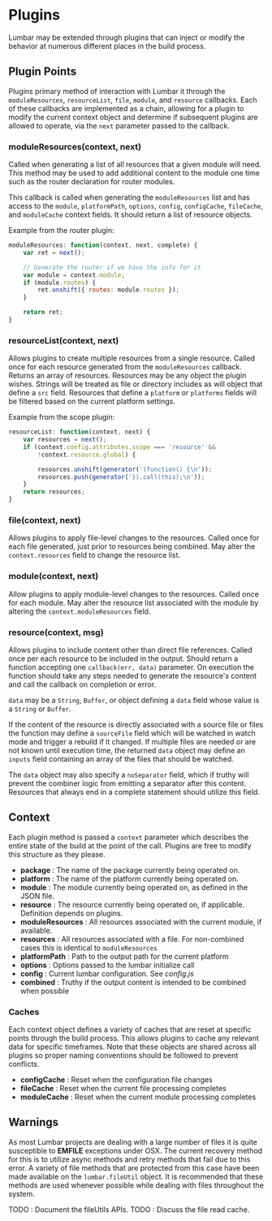 # Plugins

Lumbar may be extended through plugins that can inject or modify the behavior at numerous different
places in the build process.

## Plugin Points

Plugins primary method of interaction with Lumbar it through the `moduleResources`, `resourceList`,
`file`, `module`, and `resource` callbacks. Each of these callbacks are implemented as a chain,
allowing for a plugin to modify the current context object and determine if subsequent plugins are
allowed to operate, via the `next` parameter passed to the callback.

### moduleResources(context, next)

Called when generating a list of all resources that a given module will need. This method may be
used to add additional content to the module one time such as the router declaration for router
modules.

This callback is called when generating the `moduleResources` list and has access to the
`module`, `platformPath`, `options`, `config`, `configCache`, `fileCache`, and `moduleCache`
context fields. It should return a list of resource objects.

Example from the router plugin:

``` javascript 
moduleResources: function(context, next, complete) {
    var ret = next();

    // Generate the router if we have the info for it
    var module = context.module;
    if (module.routes) {
        ret.unshift({ routes: module.routes });
    }

    return ret;
}
```

### resourceList(context, next)

Allows plugins to create multiple resources from a single resource. Called once for each
resource generated from the `moduleResources` callback. Returns an array of resources.
Resources may be any object the plugin wishes. Strings will be treated as file or directory
includes as will object that define a `src` field. Resources that define a `platform` or
`platforms` fields will be filtered based on the current platform settings.

Example from the scope plugin:

``` javascript 
resourceList: function(context, next) {
    var resources = next();
    if (context.config.attributes.scope === 'resource' && 
        !context.resource.global) {

        resources.unshift(generator('(function() {\n'));
        resources.push(generator('}).call(this);\n'));
    }
    return resources;
}
```

### file(context, next)

Allows plugins to apply file-level changes to the resources. Called once for each file
generated, just prior to resources being combined. May alter the `context.resources` field
to change the resource list.

### module(context, next)

Allow plugins to apply module-level changes to the resources. Called once for each module.
May alter the resource list associated with the module by altering the `context.moduleResources`
field.

### resource(context, msg)

Allows plugins to include content other than direct file references. Called once per each resource
to be included in the output. Should return a function accepting one `callback(err, data)` parameter.
On execution the function should take any steps needed to generate the resource's content and call
the callback on completion or error.

`data` may be a `String`, `Buffer`, or object defining a `data` field whose value is a `String` or
`Buffer`.

If the content of the resource is directly associated with a source file or files the function may
define a `sourceFile` field which will be watched in watch mode and trigger a rebuild if it changed.
If multiple files are needed or are not known until execution time, the returned `data` object may
define an `inputs` field containing an array of the files that should be watched.

The `data` object may also specify a `noSeparator` field, which if truthy will prevent the combiner
logic from emitting a separator after this content. Resources that always end in a complete statement
should utilize this field.

## Context

Each plugin method is passed a `context` parameter which describes the entire state of the build
at the point of the call. Plugins are free to modify this structure as they please.

 * **package** : The name of the package currently being operated on.
 * **platform** : The name of the platform currently being operated on.
 * **module** : The module currently being operated on, as defined in the JSON file.
 * **resource** : The resource currently being operated on, if applicable. Definition depends on plugins.
 * **moduleResources** : All resources associated with the current module, if available.
 * **resources** : All resources associated with a file. For non-combined cases this is identical to `moduleResources`
 * **platformPath** : Path to the output path for the current platform
 * **options** : Options passed to the lumbar initialize call
 * **config** : Current lumbar configuration. See _config.js_
 * **combined** : Truthy if the output content is intended to be combined when possible

### Caches

Each context object defines a variety of caches that are reset at specific points through the
build process. This allows plugins to cache any relevant data for specific timeframes. Note
that these objects are shared across all plugins so proper naming conventions should be followed
to prevent conflicts.

 * **configCache** : Reset when the configuration file changes
 * **fileCache** : Reset when the current file processing completes
 * **moduleCache** : Reset when the current module processing completes

## Warnings

As most Lumbar projects are dealing with a large number of files it is quite susceptible to
**EMFILE** exceptions under OSX. The current recovery method for this is to utilize async
methods and retry methods that fail due to this error. A variety of file methods that are
protected from this case have been made available on the `lumbar.fileUtil` object. It
is recommended that these methods are used whenever possible while dealing with files throughout
the system.

TODO : Document the fileUtils APIs.
TODO : Discuss the file read cache.
